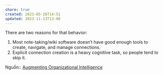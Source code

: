 ```yaml
---
share: true
created: 2023-05-26T14:51
updated: 2023-11-13T13:08
---
```


There are two reasons for that behavior:

1.  Most note-taking/wiki software doesn’t have good enough tools to create, navigate, and manage connections.
2.  Explicit connection creation is a heavy cognitive task, so people tend to skip it.

Nguồn:: [Augmenting Organizational Intelligence](https://fibery.io/blog/augmenting-organizational-intelligence/)
